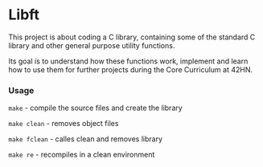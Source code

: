# Libft
This project is about coding a C library, containing some of the standard C library and other general purpose utility functions.

Its goal is to understand how these functions work, implement and learn how to use them for further projects during the Core Curriculum at 42HN.

### Usage

`make` - compile the source files and create the library

`make clean` - removes object files

`make fclean` - calles clean and removes library

`make re` - recompiles in a clean environment
